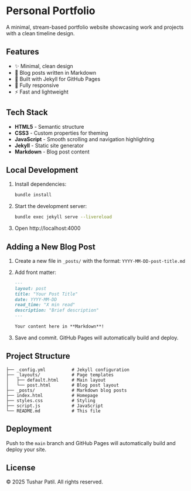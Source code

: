 # Personal Portfolio

A minimal, stream-based portfolio website showcasing work and projects with a clean timeline design.

## Features

- ✨ Minimal, clean design
- 📝 Blog posts written in Markdown
- 🚀 Built with Jekyll for GitHub Pages
- 📱 Fully responsive
- ⚡ Fast and lightweight

## Tech Stack

- **HTML5** - Semantic structure
- **CSS3** - Custom properties for theming
- **JavaScript** - Smooth scrolling and navigation highlighting
- **Jekyll** - Static site generator
- **Markdown** - Blog post content

## Local Development

1. Install dependencies:
   ```bash
   bundle install
   ```

2. Start the development server:
   ```bash
   bundle exec jekyll serve --livereload
   ```

3. Open http://localhost:4000

## Adding a New Blog Post

1. Create a new file in `_posts/` with the format: `YYYY-MM-DD-post-title.md`

2. Add front matter:
   ```markdown
   ---
   layout: post
   title: "Your Post Title"
   date: YYYY-MM-DD
   read_time: "X min read"
   description: "Brief description"
   ---

   Your content here in **Markdown**!
   ```

3. Save and commit. GitHub Pages will automatically build and deploy.

## Project Structure

```
├── _config.yml          # Jekyll configuration
├── _layouts/            # Page templates
│   ├── default.html     # Main layout
│   └── post.html        # Blog post layout
├── _posts/              # Markdown blog posts
├── index.html           # Homepage
├── styles.css           # Styling
├── script.js            # JavaScript
└── README.md            # This file
```

## Deployment

Push to the `main` branch and GitHub Pages will automatically build and deploy your site.

## License

© 2025 Tushar Patil. All rights reserved.
